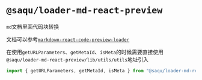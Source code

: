 # `@saqu/loader-md-react-preview`

`md`文档里面代码块转换

文档可以参考[`markdown-react-code-preview-loader`](https://github.com/kktjs/markdown-react-code-preview-loader)

在使用`getURLParameters`、`getMetaId`、`isMeta`的时候需要直接使用`@saqu/loader-md-react-preview/lib/utils/utils`地址引入

```ts
import { getURLParameters, getMetaId, isMeta } from "@saqu/loader-md-react-preview/lib/utils/utils"

```

